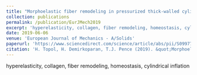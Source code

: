 ```yaml
---
title: "Morphoelastic fiber remodeling in pressurized thick-walled cylinders with application to soft tissue collagenous tubes"
collection: publications
permalink: /publication/EurJMech2019
excerpt: 'hyperelasticity, collagen, fiber remodeling, homeostasis, cylindrical inflation'
date: 2019-06-06
venue: 'European Journal of Mechanics - A/Solids'
paperurl: 'https://www.sciencedirect.com/science/article/abs/pii/S0997753818308969'
citation: 'H. Topol, H. Demirkoparan, T.J. Pence (2019). &quot;Morphoelastic fiber remodeling in pressurized thick-walled cylinders with application to soft tissue collagenous tube.&quot; <i>European Journal of Mechanics - A/Solids</i>. 77. 103800'
---
```

hyperelasticity, collagen, fiber remodeling, homeostasis, cylindrical inflation

